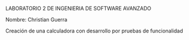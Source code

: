 LABORATORIO 2 DE INGENIERIA DE SOFTWARE AVANZADO

Nombre: Christian Guerra

Creación de una calculadora con desarrollo por pruebas de funcionalidad